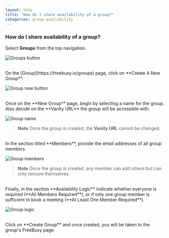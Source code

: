 ```yaml
---
layout: help
title: "How do I share availability of a group?"
categories: group-availability
---
```


### How do I share availability of a group?

Select **Groups** from the top navigation.

![Groups button](http://i.imgur.com/vlHHqHe.png)

<br>
On the [Group](https://freebusy.io/groups) page, click on **Create A New Group**.

![Group new button](http://i.imgur.com/hoygPFB.png)

<br>
Once on the **New Group** page, begin by selecting a name for the group.
Also decide on the **Vanity URL** the group will be accessible with.

![Group name](http://i.imgur.com/F4KXrmB.png)

> **Note**
> Once the group is created, the **Vanity URL** cannot be changed.

<br>
In the section titled **Members**, provide the email addresses of all group members.

![Group members](http://i.imgur.com/z20jgxC.png)

> **Note**
> Once the group is created, any member can add others but can only remove themselves.

<br>
Finally, in the section **Availability Logic** indicate whether everyone is required (**All Members Required**), or if only one group member is sufficient to book a meeting (**At Least One Member Required**).

![Group logic](http://i.imgur.com/76h4Czr.png)

<br>
Click on **Create Group** and once created, you will be taken to the group's FreeBusy page.